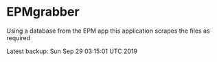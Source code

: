 # EPMgrabber
Using a database from the EPM app this application scrapes the files as required


Latest backup: Sun Sep 29 03:15:01 UTC 2019
